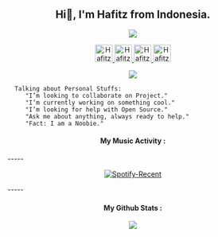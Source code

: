 <h2 align="center">Hi👋, I'm Hafitz from Indonesia.</h2>

<p align="center">
<a href="https://youtu.be/iG1gPLOceCQ">
  <img src="https://raw.githubusercontent.com/breakdowns/breakdowns/master/Shrine%20Of%20Malice.png"/>
</p>

<p align="center">
  <a href="https://www.instagram.com/hafitzsetya_21">
  <img alt="Hafitz's Instagram" width="35px" src="https://image.flaticon.com/icons/svg/2111/2111421.svg" />
</a>
<a href="https://t.me/hafitzXD">
  <img alt="Hafitz's Telegram" width="35px" src="https://image.flaticon.com/icons/svg/2111/2111673.svg" />
</a>
<a href="https://open.spotify.com/user/7wxw9ydcqjc4ta495h73jpcjf?si=qTLQmHMkRgGv2ktdCy6pLQ">
  <img alt="Hafitz's Spotify" width="35px" src="https://image.flaticon.com/icons/svg/2111/2111627.svg" />
</a>
<a href="https://discordapp.com/users/455173359924412434">
  <img alt=Hafitz's Discord" width="35px" src="https://image.flaticon.com/icons/svg/2111/2111310.svg" />
</a>
</p>
<p align="center">
<a href="https://breakdowns.github.io/"> <img src="https://img.shields.io/website?label=%20&style=for-the-badge&up_color=black&up_message=breakdowns.github.io&url=https%3A%2F%2Fbreakdowns.github.io"/></a></p>

```
  Talking about Personal Stuffs:
     "I’m looking to collaborate on Project."
     "I’m currently working on something cool."
     "I’m looking for help with Open Source."
     "Ask me about anything, always ready to help."
     "Fact: I am a Noobie."
```
<h4 align="center">My Music Activity :</h2>
-----
<p align="center">
  <a href="https://open.spotify.com/user/ceqec8djgav5tbq8mm5m26d1s" > <img src="https://spotify-recently-played-readme.vercel.app/api?user=ceqec8djgav5tbq8mm5m26d1s&count=3&width=490" alt="Spotify-Recent" /></a>
</p>
-----
<h4 align="center">My Github Stats :</h2>

<p align="center"><a href="https://github.com/breakdowns"><img src="https://github-readme-stats.vercel.app/api?username=breakdowns&&show_icons=true&line_height=27&count_private=true&title_color=ffffff&text_color=c9cacc&icon_color=2bbc8a&bg_color=1d1f21"></a></p>

